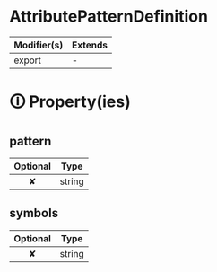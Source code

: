 # AttributePatternDefinition

| Modifier(s)                            | Extends                                    |
|----------------------------------------|--------------------------------------------|
| export | - |

# &#128712; Property(ies)

## pattern

| Optional                           | Type                         |
|:----------------------------------:|------------------------------|
| ✘ | string |

## symbols

| Optional                           | Type                         |
|:----------------------------------:|------------------------------|
| ✘ | string |